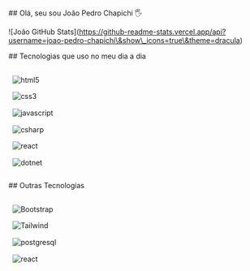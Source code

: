 \## Olá, seu sou João Pedro Chapichi 🖐️

!\[João GitHub Stats](https://github-readme-stats.vercel.app/api?username=joao-pedro-chapichi\&show\_icons=true\&theme=dracula)

\## Tecnologias que uso no meu dia a dia

<div style="display: inline-block;">

&nbsp;   <img align="center" alt="html5" src="https://img.shields.io/badge/HTML5-E34F26?style=for-the-badge\&logo=html5\&logoColor=white"/>

&nbsp;   <img align="center" alt="css3" src="https://img.shields.io/badge/CSS3-1572B6?style=for-the-badge\&logo=css3\&logoColor=white"/>

&nbsp;   <img align="center" alt="javascript" src="https://img.shields.io/badge/JavaScript-F7DF1E?style=for-the-badge\&logo=javascript\&logoColor=black"/>

&nbsp;   <img align="center" alt="csharp" src="https://img.shields.io/badge/C%23-239120?style=for-the-badge\&logo=c-sharp\&logoColor=white"/>

&nbsp;   <img align="center" alt="react" src="https://img.shields.io/badge/React-20232A?style=for-the-badge\&logo=react\&logoColor=61DAFB"/>

&nbsp;   <img align="center" alt="dotnet" src="https://img.shields.io/badge/.NET-5C2D91?style=for-the-badge\&logo=.net\&logoColor=white"/>

</div>



\## Outras Tecnologias

<div style="display: inline-block;">

&nbsp;   <img align="center" alt="Bootstrap" src="https://img.shields.io/badge/Bootstrap-563D7C?style=for-the-badge\&logo=bootstrap\&logoColor=white"/>

&nbsp;   <img align="center" alt="Tailwind" src="https://img.shields.io/badge/Tailwind\_CSS-38B2AC?style=for-the-badge\&logo=tailwind-css\&logoColor=white"/>

&nbsp;   <img align="center" alt="postgresql" src="https://img.shields.io/badge/PostgreSQL-316192?style=for-the-badge\&logo=postgresql\&logoColor=white"/>

&nbsp;   <img align="center" alt="react" src="https://img.shields.io/badge/Figma-F24E1E?style=for-the-badge\&logo=figma\&logoColor=white"/>

</div>



